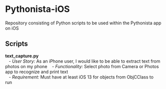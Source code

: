 # Pythonista-iOS
Repository consisting of Python scripts to be used within the Pythonista app on iOS

## Scripts
   **text_capture.py**  
      &nbsp;&nbsp;&nbsp;- *User Story:* As an iPhone user, I would like to be able to extract text from photos on my phone
      &nbsp;&nbsp;&nbsp;- *Functionality:* Select photo from Camera or Photos app to recognize and print text  
      &nbsp;&nbsp;&nbsp;- *Requirement:* Must have at least iOS 13 for objects from ObjCClass to run
